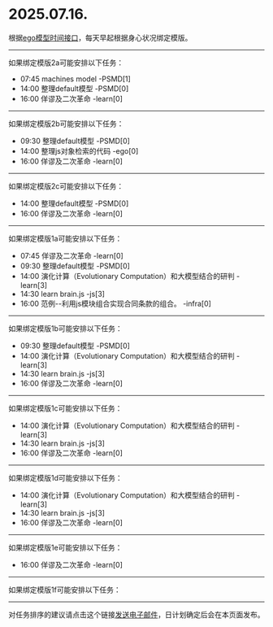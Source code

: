 # 2025.07.16.

根据[ego模型时间接口](https://gitee.com/hyg/blog/blob/master/timeflow.md)，每天早起根据身心状况绑定模版。

---
如果绑定模版2a可能安排以下任务：

- 07:45	machines model -PSMD[1]
- 14:00	整理default模型 -PSMD[0]
- 16:00	佯谬及二次革命 -learn[0]

---
如果绑定模版2b可能安排以下任务：

- 09:30	整理default模型 -PSMD[0]
- 14:00	整理js对象检索的代码 -ego[0]
- 16:00	佯谬及二次革命 -learn[0]

---
如果绑定模版2c可能安排以下任务：

- 14:00	整理default模型 -PSMD[0]
- 16:00	佯谬及二次革命 -learn[0]

---
如果绑定模版1a可能安排以下任务：

- 07:45	佯谬及二次革命 -learn[0]
- 09:30	整理default模型 -PSMD[0]
- 14:00	演化计算（Evolutionary Computation）和大模型结合的研判 -learn[3]
- 14:30	learn brain.js -js[3]
- 16:00	范例--利用js模块组合实现合同条款的组合。 -infra[0]

---
如果绑定模版1b可能安排以下任务：

- 09:30	整理default模型 -PSMD[0]
- 14:00	演化计算（Evolutionary Computation）和大模型结合的研判 -learn[3]
- 14:30	learn brain.js -js[3]
- 16:00	佯谬及二次革命 -learn[0]

---
如果绑定模版1c可能安排以下任务：

- 14:00	演化计算（Evolutionary Computation）和大模型结合的研判 -learn[3]
- 14:30	learn brain.js -js[3]
- 16:00	佯谬及二次革命 -learn[0]

---
如果绑定模版1d可能安排以下任务：

- 14:00	演化计算（Evolutionary Computation）和大模型结合的研判 -learn[3]
- 14:30	learn brain.js -js[3]
- 16:00	佯谬及二次革命 -learn[0]

---
如果绑定模版1e可能安排以下任务：

- 16:00	佯谬及二次革命 -learn[0]

---
如果绑定模版1f可能安排以下任务：


---
对任务排序的建议请点击这个链接<a href="mailto:huangyg@mars22.com?subject=关于2025.07.16.任务排序的建议&body=date: 2025.07.16.%0D%0Afile: ../../blog/release/time/d.20250716.md%0D%0A---请勿修改邮件主题及以上内容---%0D%0A">发送电子邮件</a>，日计划确定后会在本页面发布。
